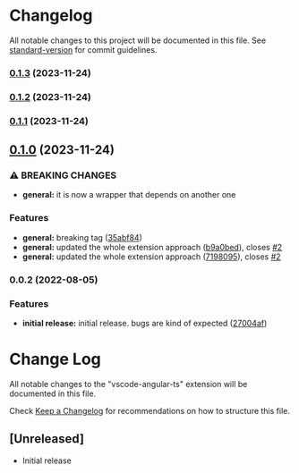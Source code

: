 # Changelog

All notable changes to this project will be documented in this file. See [standard-version](https://github.com/conventional-changelog/standard-version) for commit guidelines.

### [0.1.3](https://github.com/ghaschel/vscode-angular-html-inline/compare/v0.1.2...v0.1.3) (2023-11-24)

### [0.1.2](https://github.com/ghaschel/vscode-angular-html-inline/compare/v0.1.1...v0.1.2) (2023-11-24)

### [0.1.1](https://github.com/ghaschel/vscode-angular-html-inline/compare/v0.1.0...v0.1.1) (2023-11-24)

## [0.1.0](https://github.com/ghaschel/vscode-angular-html-inline/compare/v0.0.2...v0.1.0) (2023-11-24)

### ⚠ BREAKING CHANGES

- **general:** it is now a wrapper that depends on another one

### Features

- **general:** breaking tag ([35abf84](https://github.com/ghaschel/vscode-angular-html-inline/commit/35abf84e21c8af362a05074825efe6ac3c37f506))
- **general:** updated the whole extension approach ([b9a0bed](https://github.com/ghaschel/vscode-angular-html-inline/commit/b9a0beded8c86b6039430a1ff85f7e818f6adb81)), closes [#2](https://github.com/ghaschel/vscode-angular-html-inline/issues/2)
- **general:** updated the whole extension approach ([7198095](https://github.com/ghaschel/vscode-angular-html-inline/commit/71980952d9c8b7d7d3f59fb2bc3229cfd61d17df)), closes [#2](https://github.com/ghaschel/vscode-angular-html-inline/issues/2)

### 0.0.2 (2022-08-05)

### Features

- **initial release:** initial release. bugs are kind of expected ([27004af](https://github.com/ghaschel/vscode-angular-ts/commit/27004af0f02ea951a8d636abc516a4a5fb2d8052))

# Change Log

All notable changes to the "vscode-angular-ts" extension will be documented in this file.

Check [Keep a Changelog](http://keepachangelog.com/) for recommendations on how to structure this file.

## [Unreleased]

- Initial release
